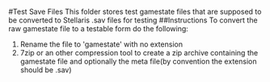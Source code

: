 #Test Save Files
This folder stores test gamestate files that are supposed to be converted to Stellaris .sav files for testing
##Instructions
To convert the raw gamestate file to a testable form do the following:
1. Rename the file to 'gamestate' with no extension
2. 7zip or an other compression tool to create a zip archive containing the gamestate file and optionally the meta file(by convention the extension should be .sav)
